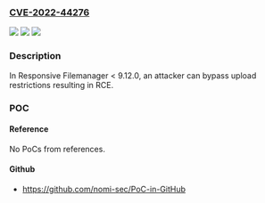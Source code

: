 ### [CVE-2022-44276](https://cve.mitre.org/cgi-bin/cvename.cgi?name=CVE-2022-44276)
![](https://img.shields.io/static/v1?label=Product&message=n%2Fa&color=blue)
![](https://img.shields.io/static/v1?label=Version&message=n%2Fa&color=blue)
![](https://img.shields.io/static/v1?label=Vulnerability&message=n%2Fa&color=brighgreen)

### Description

In Responsive Filemanager < 9.12.0, an attacker can bypass upload restrictions resulting in RCE.

### POC

#### Reference
No PoCs from references.

#### Github
- https://github.com/nomi-sec/PoC-in-GitHub

